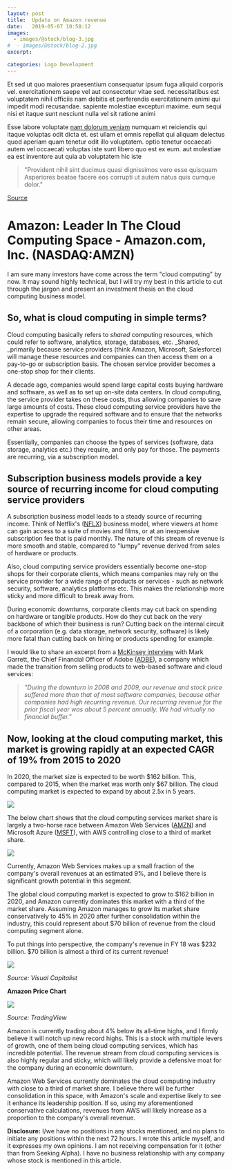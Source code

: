 ```yaml
---
layout: post
title:  Update on Amazon revenue 
date:   2019-05-07 10:58:12
images:
  - images/@stock/blog-3.jpg
#  - images/@stock/blog-2.jpg
excerpt:

categories: Logo Development
---
```


Et sed ut quo maiores praesentium consequatur ipsum fuga aliquid corporis vel. exercitationem saepe vel aut consectetur vitae sed. necessitatibus est voluptatem nihil officiis nam debitis et perferendis exercitationem animi qui impedit modi recusandae. sapiente molestiae excepturi maxime. eum sequi nisi et itaque sunt nesciunt nulla vel sit ratione animi


Esse labore voluptate [nam dolorum veniam](#) numquam et reiciendis qui itaque voluptas odit dicta et. est ullam et omnis repellat qui aliquam delectus quod aperiam quam tenetur odit illo voluptatem. optio tenetur occaecati autem vel occaecati voluptas iste sunt libero quo est ex eum. aut molestiae ea est inventore aut quia ab voluptatem hic iste

> "Provident nihil sint ducimus quasi dignissimos vero esse quisquam Asperiores beatae facere eos corrupti ut autem natus quis cumque dolor."



[Source](https://seekingalpha.com/article/4260340-amazon-leader-cloud-computing-space "Permalink to Amazon: Leader In The Cloud Computing Space - Amazon.com, Inc. (NASDAQ:AMZN)")

# Amazon: Leader In The Cloud Computing Space - Amazon.com, Inc. (NASDAQ:AMZN)

I am sure many investors have come across the term "cloud computing" by now. It may sound highly technical, but I will try my best in this article to cut through the jargon and present an investment thesis on the cloud computing business model.

## So, what is cloud computing in simple terms?

Cloud computing basically refers to _shared_ computing resources, which could refer to software, analytics, storage, databases, etc. _Shared, _primarily because service providers (think Amazon, Microsoft, Salesforce) will manage these resources and companies can then access them on a pay-to-go or subscription basis. The chosen service provider becomes a one-stop shop for their clients.

A decade ago, companies would spend large capital costs buying hardware and software, as well as to set up on-site data centers. In cloud computing, the service provider takes on these costs, thus allowing companies to save large amounts of costs. These cloud computing service providers have the expertise to upgrade the required software and to ensure that the networks remain secure, allowing companies to focus their time and resources on other areas.

Essentially, companies can choose the types of services (software, data storage, analytics etc.) they require, and only pay for those. The payments are recurring, via a subscription model.

## Subscription business models provide a key source of recurring income for cloud computing service providers

A subscription business model leads to a steady source of recurring income. Think of Netflix's ([NFLX][1]) business model, where viewers at home can gain access to a suite of movies and films, or at an inexpensive subscription fee that is paid monthly. The nature of this stream of revenue is more smooth and stable, compared to "lumpy" revenue derived from sales of hardware or products.

Also, cloud computing service providers essentially become one-stop shops for their corporate clients, which means companies may rely on the service provider for a wide range of products or services - such as network security, software, analytics platforms etc. This makes the relationship more sticky and more difficult to break away from.

During economic downturns, corporate clients may cut back on spending on hardware or tangible products. How do they cut back on the very backbone of which their business is run? Cutting back on the internal circuit of a corporation (e.g. data storage, network security, software) is likely more fatal than cutting back on hiring or products spending for example.

I would like to share an excerpt from a [McKinsey interview][2] with Mark Garrett, the Chief Financial Officer of Adobe ([ADBE][3]), a company which made the transition from selling products to web-based software and cloud services:

> _"During the downturn in 2008 and 2009, our revenue and stock price suffered more than that of most software companies, because other companies had high recurring revenue. Our recurring revenue for the prior fiscal year was about 5 percent annually. We had virtually no financial buffer."_

## Now, looking at the cloud computing market, this market is growing rapidly at an expected CAGR of 19% from 2015 to 2020

In 2020, the market size is expected to be worth $162 billion. This, compared to 2015, when the market was worth only $67 billion. The cloud computing market is expected to expand by about 2.5x in 5 years.

![][4]

The below chart shows that the cloud computing services market share is largely a two-horse race between Amazon Web Services ([AMZN][5]) and Microsoft Azure ([MSFT][6]), with AWS controlling close to a third of market share.

![][7]

Currently, Amazon Web Services makes up a small fraction of the company's overall revenues at an estimated 9%, and I believe there is significant growth potential in this segment.

The global cloud computing market is expected to grow to $162 billion in 2020, and Amazon currently dominates this market with a third of the market share. Assuming Amazon manages to grow its market share conservatively to 45% in 2020 after further consolidation within the industry, this could represent about $70 billion of revenue from the cloud computing segment alone.

To put things into perspective, the company's revenue in FY 18 was $232 billion. $70 billion is almost a third of its current revenue!

![][8]

_Source: Visual Capitalist_

**Amazon Price Chart**

![][9]

_Source: TradingView_

Amazon is currently trading about 4% below its all-time highs, and I firmly believe it will notch up new record highs. This is a stock with multiple levers of growth, one of them being cloud computing services, which has incredible potential. The revenue stream from cloud computing services is also highly regular and sticky, which will likely provide a defensive moat for the company during an economic downturn.

Amazon Web Services currently dominates the cloud computing industry with close to a third of market share. I believe there will be further consolidation in this space, with Amazon's scale and expertise likely to see it enhance its leadership position. If so, using my aforementioned conservative calculations, revenues from AWS will likely increase as a proportion to the company's overall revenue.

**Disclosure:** I/we have no positions in any stocks mentioned, and no plans to initiate any positions within the next 72 hours. I wrote this article myself, and it expresses my own opinions. I am not receiving compensation for it (other than from Seeking Alpha). I have no business relationship with any company whose stock is mentioned in this article.

[1]: https://seekingalpha.com/symbol/NFLX "Netflix, Inc."
[2]: https://www.mckinsey.com/business-functions/digital-mckinsey/our-insights/reborn-in-the-cloud
[3]: https://seekingalpha.com/symbol/ADBE "Adobe Inc."
[4]: https://static.seekingalpha.com/uploads/2019/5/4/3091661-1556959293119836.png
[5]: https://seekingalpha.com/symbol/AMZN "Amazon.com, Inc."
[6]: https://seekingalpha.com/symbol/MSFT "Microsoft Corporation"
[7]: https://static.seekingalpha.com/uploads/2019/5/4/3091661-15569598241993642.png
[8]: https://static.seekingalpha.com/uploads/2019/5/4/3091661-15569612099140105.png
[9]: https://static.seekingalpha.com/uploads/2019/5/4/3091661-15569618695665724.png

  
